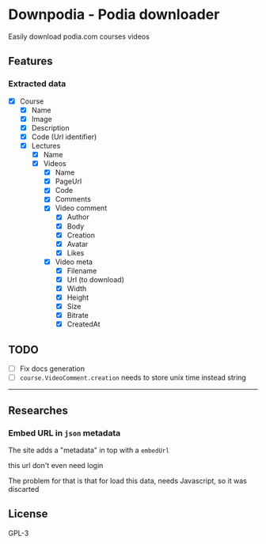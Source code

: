 # Downpodia - Podia downloader

Easily download podia.com courses videos

## Features

### **Extracted data**
- [x] Course
  - [x] Name
  - [x] Image
  - [x] Description
  - [x] Code (Url identifier)
  - [x] Lectures
    - [x] Name
    - [x] Videos
      - [x] Name
      - [x] PageUrl
      - [x] Code
      - [x] Comments
      - [x] Video comment
        - [x] Author
        - [x] Body
        - [x] Creation
        - [x] Avatar
        - [x] Likes
      - [x] Video meta
        - [x] Filename
        - [x] Url (to download)
        - [x] Width
        - [x] Height
        - [x] Size
        - [x] Bitrate
        - [x] CreatedAt

## TODO

- [ ] Fix docs generation
- [ ] `course.VideoComment.creation` needs to store unix time instead string

---

## Researches
<!--
### Podia website is a `Wordpress` site
If you access `/wp-admin` you get a message that your browser was been blocked.
But it doesn't

The pages uses the `storefront` script, which is a `Wordpress` theme
```html
<script src="https://cdn.podia.com/packs/js/storefront/index-b83927663680684733fc.js" data-turbo-track="reload"></script>
```

And it loads images from wp.com
-->
### Embed URL in `json` metadata
The site adds a "metadata" in top with a `embedUrl`

this url don't even need login

The problem for that is that for load  this data, needs Javascript, so it was discarted

## License

GPL-3
